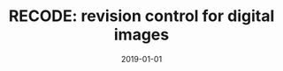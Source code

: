 ---
title: "RECODE: revision control for digital images"
collection: publications
category: manuscripts
permalink: /publication/2019-01-01-RECODE-revision-control-for-digital-images
date: 2019-01-01
venue: 'Multim. Tools Appl.'
paperurl: 'https://doi.org/10.1007/s11042-019-7735-9'
citation: ' Fabio Calefato,  Giovanna Castellano,  Veronica Rossano, &quot;RECODE: revision control for digital images.&quot; <i>Multim. Tools Appl.</i>, 2019. DOI: <a href="https://doi.org/10.1007/s11042-019-7735-9">10.1007/s11042-019-7735-9</a>.'
doi: 10.1007/s11042-019-7735-9'
---